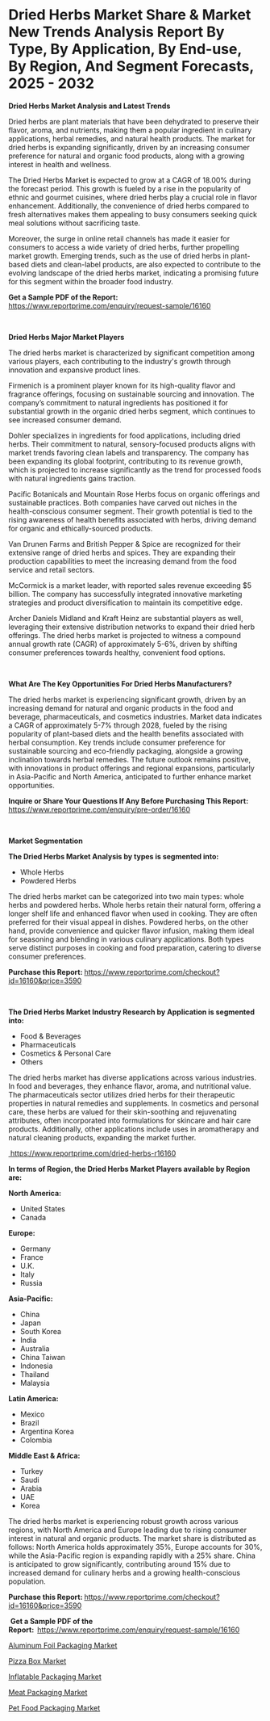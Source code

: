 <p><h1>Dried Herbs Market Share & Market New Trends Analysis Report By Type, By Application, By End-use, By Region, And Segment Forecasts, 2025 - 2032</h1></p><p><strong>Dried Herbs Market Analysis and Latest Trends</strong></p>
<p><p>Dried herbs are plant materials that have been dehydrated to preserve their flavor, aroma, and nutrients, making them a popular ingredient in culinary applications, herbal remedies, and natural health products. The market for dried herbs is expanding significantly, driven by an increasing consumer preference for natural and organic food products, along with a growing interest in health and wellness.</p><p>The Dried Herbs Market is expected to grow at a CAGR of 18.00% during the forecast period. This growth is fueled by a rise in the popularity of ethnic and gourmet cuisines, where dried herbs play a crucial role in flavor enhancement. Additionally, the convenience of dried herbs compared to fresh alternatives makes them appealing to busy consumers seeking quick meal solutions without sacrificing taste.</p><p>Moreover, the surge in online retail channels has made it easier for consumers to access a wide variety of dried herbs, further propelling market growth. Emerging trends, such as the use of dried herbs in plant-based diets and clean-label products, are also expected to contribute to the evolving landscape of the dried herbs market, indicating a promising future for this segment within the broader food industry.</p></p>
<p><strong>Get a Sample PDF of the Report:&nbsp;</strong> <a href="https://www.reportprime.com/enquiry/request-sample/16160?utm_campaign=1999&utm_medium=2&utm_source=Github&utm_content=ia&utm_term=20032025&utm_id=dried-herbs">https://www.reportprime.com/enquiry/request-sample/16160</a></p>
<p>&nbsp;</p>
<p><strong>Dried Herbs Major Market Players</strong></p>
<p><p>The dried herbs market is characterized by significant competition among various players, each contributing to the industry's growth through innovation and expansive product lines. </p><p>Firmenich is a prominent player known for its high-quality flavor and fragrance offerings, focusing on sustainable sourcing and innovation. The company’s commitment to natural ingredients has positioned it for substantial growth in the organic dried herbs segment, which continues to see increased consumer demand.</p><p>Dohler specializes in ingredients for food applications, including dried herbs. Their commitment to natural, sensory-focused products aligns with market trends favoring clean labels and transparency. The company has been expanding its global footprint, contributing to its revenue growth, which is projected to increase significantly as the trend for processed foods with natural ingredients gains traction.</p><p>Pacific Botanicals and Mountain Rose Herbs focus on organic offerings and sustainable practices. Both companies have carved out niches in the health-conscious consumer segment. Their growth potential is tied to the rising awareness of health benefits associated with herbs, driving demand for organic and ethically-sourced products.</p><p>Van Drunen Farms and British Pepper & Spice are recognized for their extensive range of dried herbs and spices. They are expanding their production capabilities to meet the increasing demand from the food service and retail sectors.</p><p>McCormick is a market leader, with reported sales revenue exceeding $5 billion. The company has successfully integrated innovative marketing strategies and product diversification to maintain its competitive edge.</p><p>Archer Daniels Midland and Kraft Heinz are substantial players as well, leveraging their extensive distribution networks to expand their dried herb offerings. The dried herbs market is projected to witness a compound annual growth rate (CAGR) of approximately 5-6%, driven by shifting consumer preferences towards healthy, convenient food options.</p></p>
<p>&nbsp;</p>
<p><strong>What Are The Key Opportunities For Dried Herbs Manufacturers?</strong></p>
<p><p>The dried herbs market is experiencing significant growth, driven by an increasing demand for natural and organic products in the food and beverage, pharmaceuticals, and cosmetics industries. Market data indicates a CAGR of approximately 5-7% through 2028, fueled by the rising popularity of plant-based diets and the health benefits associated with herbal consumption. Key trends include consumer preference for sustainable sourcing and eco-friendly packaging, alongside a growing inclination towards herbal remedies. The future outlook remains positive, with innovations in product offerings and regional expansions, particularly in Asia-Pacific and North America, anticipated to further enhance market opportunities.</p></p>
<p><strong>Inquire or Share Your Questions If Any Before Purchasing This Report:</strong> <a href="https://www.reportprime.com/enquiry/pre-order/16160?utm_campaign=1999&utm_medium=2&utm_source=Github&utm_content=ia&utm_term=20032025&utm_id=dried-herbs">https://www.reportprime.com/enquiry/pre-order/16160</a></p>
<p>&nbsp;</p>
<p><strong>Market Segmentation</strong></p>
<p><strong>The Dried Herbs Market Analysis by types is segmented into:</strong></p>
<p><ul><li>Whole Herbs</li><li>Powdered Herbs</li></ul></p>
<p><p>The dried herbs market can be categorized into two main types: whole herbs and powdered herbs. Whole herbs retain their natural form, offering a longer shelf life and enhanced flavor when used in cooking. They are often preferred for their visual appeal in dishes. Powdered herbs, on the other hand, provide convenience and quicker flavor infusion, making them ideal for seasoning and blending in various culinary applications. Both types serve distinct purposes in cooking and food preparation, catering to diverse consumer preferences.</p></p>
<p><strong>Purchase this Report:&nbsp;</strong><a href="https://www.reportprime.com/checkout?id=16160&price=3590&utm_campaign=1999&utm_medium=2&utm_source=Github&utm_content=ia&utm_term=20032025&utm_id=dried-herbs">https://www.reportprime.com/checkout?id=16160&price=3590</a></p>
<p>&nbsp;</p>
<p><strong>The Dried Herbs Market Industry Research by Application is segmented into:</strong></p>
<p><ul><li>Food & Beverages</li><li>Pharmaceuticals</li><li>Cosmetics & Personal Care</li><li>Others</li></ul></p>
<p><p>The dried herbs market has diverse applications across various industries. In food and beverages, they enhance flavor, aroma, and nutritional value. The pharmaceuticals sector utilizes dried herbs for their therapeutic properties in natural remedies and supplements. In cosmetics and personal care, these herbs are valued for their skin-soothing and rejuvenating attributes, often incorporated into formulations for skincare and hair care products. Additionally, other applications include uses in aromatherapy and natural cleaning products, expanding the market further.</p></p>
<p><a href="https://www.reportprime.com/dried-herbs-r16160?utm_campaign=1999&utm_medium=2&utm_source=Github&utm_content=ia&utm_term=20032025&utm_id=dried-herbs">&nbsp;https://www.reportprime.com/dried-herbs-r16160</a></p>
<p><strong>In terms of Region, the Dried Herbs Market Players available by Region are:</strong></p>
<p>
    <p> <strong> North America: </strong>
        <ul>
            <li>United States</li>
            <li>Canada</li>
        </ul>
        </p> 
    <p> <strong> Europe: </strong>
        <ul>
            <li>Germany</li>
            <li>France</li>
            <li>U.K.</li>
            <li>Italy</li>
            <li>Russia</li>
        </ul>
        </p> 
    <p> <strong> Asia-Pacific: </strong>
        <ul>
            <li>China</li>
            <li>Japan</li>
            <li>South Korea</li>
            <li>India</li>
            <li>Australia</li>
            <li>China Taiwan</li>
            <li>Indonesia</li>
            <li>Thailand</li>
            <li>Malaysia</li>
        </ul>
        </p> 
    <p> <strong> Latin America: </strong>
        <ul>
            <li>Mexico</li>
            <li>Brazil</li>
            <li>Argentina Korea</li>
            <li>Colombia</li>
        </ul>
        </p> 
    <p> <strong> Middle East & Africa: </strong>
        <ul>
            <li>Turkey</li>
            <li>Saudi</li>
            <li>Arabia</li>
            <li>UAE</li>
            <li>Korea</li>
        </ul>
    </p>
    </p>
<p><p>The dried herbs market is experiencing robust growth across various regions, with North America and Europe leading due to rising consumer interest in natural and organic products. The market share is distributed as follows: North America holds approximately 35%, Europe accounts for 30%, while the Asia-Pacific region is expanding rapidly with a 25% share. China is anticipated to grow significantly, contributing around 15% due to increased demand for culinary herbs and a growing health-conscious population.</p></p>
<p><strong>Purchase this Report: </strong><a href="https://www.reportprime.com/checkout?id=16160&price=3590&utm_campaign=1999&utm_medium=2&utm_source=Github&utm_content=ia&utm_term=20032025&utm_id=dried-herbs">https://www.reportprime.com/checkout?id=16160&price=3590</a></p>
<p>&nbsp;<strong>Get a Sample PDF of the Report:&nbsp;&nbsp;</strong><a href="https://www.reportprime.com/enquiry/request-sample/16160?utm_campaign=1999&utm_medium=2&utm_source=Github&utm_content=ia&utm_term=20032025&utm_id=dried-herbs">https://www.reportprime.com/enquiry/request-sample/16160</a></p>
<p><strong></strong></p>
<p><p><a href="https://github.com/lizamflotow/Market-Research-Report-List-1/blob/main/aluminum-foil-packaging-market.md?utm_campaign=1999&utm_medium=2&utm_source=Github&utm_content=ia&utm_term=20032025&utm_id=dried-herbs">Aluminum Foil Packaging Market</a></p><p><a href="https://github.com/chkrselia/Market-Research-Report-List-1/blob/main/pizza-box-market.md?utm_campaign=1999&utm_medium=2&utm_source=Github&utm_content=ia&utm_term=20032025&utm_id=dried-herbs">Pizza Box Market</a></p><p><a href="https://github.com/iroldilom/Market-Research-Report-List-1/blob/main/inflatable-packaging-market.md?utm_campaign=1999&utm_medium=2&utm_source=Github&utm_content=ia&utm_term=20032025&utm_id=dried-herbs">Inflatable Packaging Market</a></p><p><a href="https://github.com/phephezxnf/Market-Research-Report-List-1/blob/main/meat-packaging-market.md?utm_campaign=1999&utm_medium=2&utm_source=Github&utm_content=ia&utm_term=20032025&utm_id=dried-herbs">Meat Packaging Market</a></p><p><a href="https://github.com/watzondechao/Market-Research-Report-List-1/blob/main/pet-food-packaging-market.md?utm_campaign=1999&utm_medium=2&utm_source=Github&utm_content=ia&utm_term=20032025&utm_id=dried-herbs">Pet Food Packaging Market</a></p></p>
